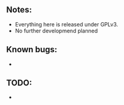 ## Notes:
* Everything here is released under GPLv3.
* No further developmend planned

## Known bugs:
-

## TODO:
-